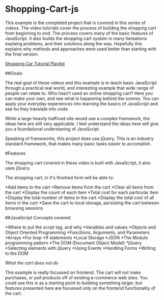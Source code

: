 # Shopping-Cart-js

This example is the completed project that is covered in this series of videos. The video tutorials cover the process of 
building the shopping cart from beginning to end. The process covers many of the basic features of JavaScript. It also 
builds the shopping cart system in many itereations explaing problems, and their solutions along the way. Hopefully this 
explains why methods and approaches were used better than starting with the final version. 

[Shopping Car Tutorial Playlist](https://www.youtube.com/watch?v=1Q74A6ZQxdY&list=PLoN_ejT35AEhzNoPStBzAkpqAu3YQwPj7)

##Goals

The real goal of these videos and this example is to teach basic JavaScript through a practical real world, and interesting 
example that wide range of people can relate to. Who hasn't used an online shopping cart? Here you can make your own, and 
see what is happening behind the scenes. You can apply your everyday experiences into learning the basics of JavaScript and
see ho they translate into code. 

While a large heavily trafficed site would use a complex framework, the ideas here are still very applicable. I feel 
understand the ideas here will give you a foundational understaning of JavaScript. 

Speaking of frameworks, this project does use jQuery. This is an industry standard framework, that makes many basic tasks 
easier to accomplish. 

#Features

The shopping cart covered in these vides is built with JavaScript, it also uses jQuery. 

The shopping cart, in it's finsihed form will be able to: 

*Add items to the cart
*Remove Items from the cart
*Clear all items from the cart
*Display the count of each item
*Total cost for each particular item
*Display the total number of items in the cart
*Display the total cost of all items in the cart
*Save the cart to local storage, persisting the cart between browsing sessions

##JavaScript Concepts covered

*Where to put the script tag, and why
*Varaibles and values
*Objects and Object Oriented Programming
*Funcitions, Arguments, and Parameters
*Arrays
*For loop 
*If statements
*Local Storage
*JSON
*The Module programming pattern
*The DOM (Document Object Model)
*jQuery
  *Selecting elements with jQuery
  *Using Events
  *Handling Forms
  *Writing to the DOM
  

*What the cart does not do*

This example is really focussed on frontend. The cart will not make purchases, or pull products off of existing e-commerce 
web sites. You could use this is as a starting point to building something larger, but features presented here are focussed
only on the frontend functionality of the cart. 
